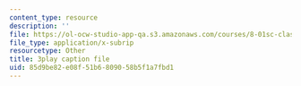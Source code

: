 ```yaml
---
content_type: resource
description: ''
file: https://ol-ocw-studio-app-qa.s3.amazonaws.com/courses/8-01sc-classical-mechanics-fall-2016/85d9be82e08f51b6809058b5f1a7fbd1_zLGu1dlP0UY.vtt
file_type: application/x-subrip
resourcetype: Other
title: 3play caption file
uid: 85d9be82-e08f-51b6-8090-58b5f1a7fbd1
---
```

